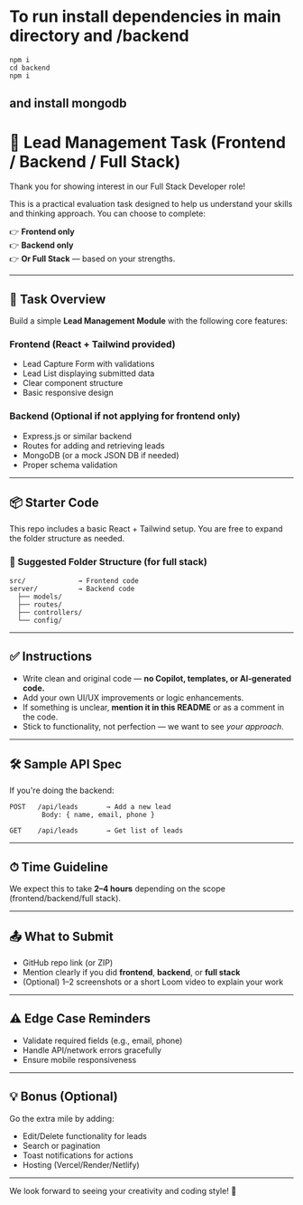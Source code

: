 

# To run install dependencies in main directory and /backend
```
npm i
cd backend
npm i
```
## and install mongodb 








# 🧪 Lead Management Task (Frontend / Backend / Full Stack)

Thank you for showing interest in our Full Stack Developer role!

This is a practical evaluation task designed to help us understand your skills and thinking approach. You can choose to complete:

👉 **Frontend only**  
👉 **Backend only**  
👉 **Or Full Stack** — based on your strengths.

---

## 🎯 Task Overview

Build a simple **Lead Management Module** with the following core features:

### Frontend (React + Tailwind provided)
- Lead Capture Form with validations
- Lead List displaying submitted data
- Clear component structure
- Basic responsive design

### Backend (Optional if not applying for frontend only)
- Express.js or similar backend
- Routes for adding and retrieving leads
- MongoDB (or a mock JSON DB if needed)
- Proper schema validation

---

## 📦 Starter Code

This repo includes a basic React + Tailwind setup. You are free to expand the folder structure as needed.

### 📁 Suggested Folder Structure (for full stack)
```
src/             → Frontend code
server/          → Backend code
  ├── models/
  ├── routes/
  ├── controllers/
  └── config/
```

---

## ✅ Instructions

- Write clean and original code — **no Copilot, templates, or AI-generated code.**
- Add your own UI/UX improvements or logic enhancements.
- If something is unclear, **mention it in this README** or as a comment in the code.
- Stick to functionality, not perfection — we want to see *your approach*.

---

## 🛠 Sample API Spec

If you're doing the backend:
```
POST   /api/leads       → Add a new lead
        Body: { name, email, phone }

GET    /api/leads       → Get list of leads
```

---

## ⏱ Time Guideline

We expect this to take **2–4 hours** depending on the scope (frontend/backend/full stack).

---

## 📤 What to Submit

- GitHub repo link (or ZIP)
- Mention clearly if you did **frontend**, **backend**, or **full stack**
- (Optional) 1–2 screenshots or a short Loom video to explain your work

---

## ⚠️ Edge Case Reminders

- Validate required fields (e.g., email, phone)
- Handle API/network errors gracefully
- Ensure mobile responsiveness

---

## 💡 Bonus (Optional)

Go the extra mile by adding:
- Edit/Delete functionality for leads
- Search or pagination
- Toast notifications for actions
- Hosting (Vercel/Render/Netlify)

---

We look forward to seeing your creativity and coding style! 🚀
